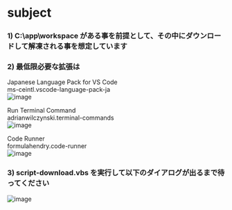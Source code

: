 # subject

### 1) C:\app\workspace がある事を前提として、その中にダウンロードして解凍される事を想定しています

### 2) 最低限必要な拡張は
Japanese Language Pack for VS Code\
ms-ceintl.vscode-language-pack-ja\
![image](https://user-images.githubusercontent.com/1501327/221483321-30de62e5-6626-4b06-80ec-84f861c81a37.png)

Run Terminal Command\
adrianwilczynski.terminal-commands\
![image](https://user-images.githubusercontent.com/1501327/221483528-d929141b-71d4-452a-82ef-e0fd6e42946c.png)

Code Runner\
formulahendry.code-runner\
![image](https://user-images.githubusercontent.com/1501327/221483419-d1a233bd-0f3b-439c-a963-4b88449f866f.png)

### 3) script-download.vbs を実行して以下のダイアログが出るまで待ってください

![image](https://user-images.githubusercontent.com/1501327/221482687-cd64b71e-7208-4047-a1aa-7b22a1088859.png)


